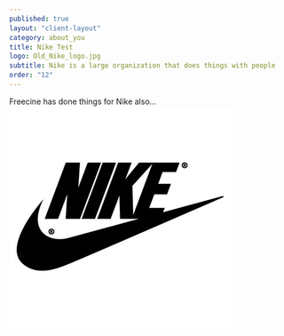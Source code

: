 ```yaml
---
published: true
layout: "client-layout"
category: about_you
title: Nike Test
logo: Old_Nike_logo.jpg
subtitle: Nike is a large organization that does things with people
order: "12"
---
```


Freecine has done things for Nike also... ![Old_Nike_logo.jpg](/assets/images/uploads/Old_Nike_logo.jpg)

